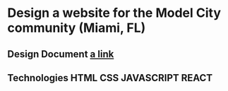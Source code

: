 # Design a website for the Model City community (Miami, FL) 

## Design Document [a link](https://docs.google.com/document/d/1VoMoNnw8HCOAP6Yyx-xofjrsHjgJ8F04Xn2CnW17BHI/edit?usp=sharing)

## Technologies HTML CSS JAVASCRIPT REACT
